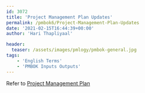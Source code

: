 ```yaml
---
id: 3072   
title: 'Project Management Plan Updates'
permalink: /pmbok6/Project-Management-Plan-Updates
date: '2021-02-15T16:44:39+00:00'
author: 'Hari Thapliyaal'

header:
  teaser: /assets/images/pmlogy/pmbok-general.jpg
tags:
    - 'English Terms'
    - 'PMBOK Inputs Outputs'
---
```


Refer to [Project Management Plan](/pmbok6/Project-Management-Plan)

